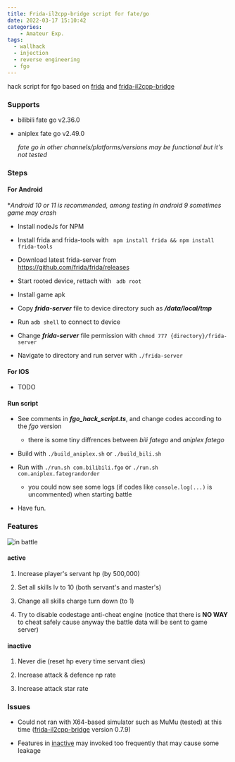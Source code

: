```yaml
---
title: Frida-il2cpp-bridge script for fate/go
date: 2022-03-17 15:10:42
categories: 
	- Amateur Exp.
tags:
  - wallhack
  - injection
  - reverse engineering
  - fgo
---
```


hack script for fgo based on [frida](https://github.com/frida/frida) and [frida-il2cpp-bridge](https://github.com/vfsfitvnm/frida-il2cpp-bridge) 

### Supports

- bilibili fate go v2.36.0

- aniplex fate go v2.49.0
  
  *fate go in other channels/platforms/versions may be functional but it's not tested*

### Steps

#### For Android

**Android 10 or 11 is recommended, among testing in android 9 sometimes game may crash*

- Install nodeJs for NPM

- Install frida and frida-tools with ` npm install frida && npm install frida-tools`

- Download latest frida-server from https://github.com/frida/frida/releases

- Start rooted device, rettach with ` adb root`

- Install game apk

- Copy ***frida-server*** file to device directory such as ***/data/local/tmp***

- Run `adb shell` to connect to device

- Change ***frida-server*** file permission with `chmod 777 {directory}/frida-server`

- Navigate to directory and run server with `./frida-server`

#### For IOS

- TODO

#### Run script

- See comments in ***fgo_hack_script.ts***, and change codes according to the *fgo* version
  
  - there is some tiny diffrences between *bili fatego* and *aniplex fatego*

- Build with `./build_aniplex.sh` or `./build_bili.sh`

- Run with `./run.sh com.bilibili.fgo` or `./run.sh com.aniplex.fategrandorder`
  
  - you could now see some logs (if codes like `console.log(...)` is uncommented) when starting battle

- Have fun.

### Features

![in battle](/images/0.jpg)

#### active

1. Increase player's servant hp (by 500,000)

2. Set all skills lv to 10 (both servant's and master's)

3. Change all skills charge turn down (to 1)

4. Try to disable codestage anti-cheat engine (notice that there is **NO WAY** to cheat safely cause anyway the battle data will be sent to game server)

#### inactive

1. Never die (reset hp every time servant dies)

2. Increase attack & defence np rate

3. Increase attack star rate

### Issues

- Could not ran with X64-based simulator such as MuMu (tested) at this time ([frida-il2cpp-bridge](https://github.com/vfsfitvnm/frida-il2cpp-bridge) version 0.7.9)

- Features in [inactive](#inactive) may invoked too frequently that may cause some leakage
